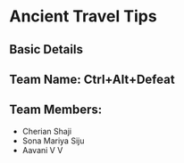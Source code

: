 # Ancient Travel Tips
## Basic Details
## Team Name: Ctrl+Alt+Defeat
## Team Members:
  - Cherian Shaji
  - Sona Mariya Siju
  - Aavani V V
